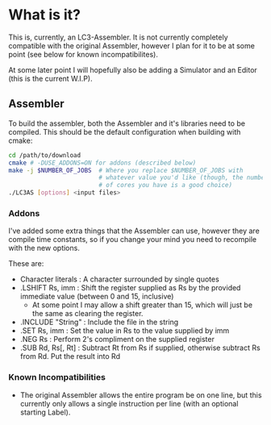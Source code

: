 # What is it?

This is, currently, an LC3-Assembler. It is not currently completely compatible with the original Assembler, however I plan for it to be at some point (see below for known incompatibilites).

At some later point I will hopefully also be adding a Simulator and an Editor (this is the current W.I.P).

## Assembler

To build the assembler, both the Assembler and it's libraries need to be compiled. This should be the default configuration when building with cmake:

```bash
cd /path/to/download
cmake # -DUSE_ADDONS=ON for addons (described below)
make -j $NUMBER_OF_JOBS  # Where you replace $NUMBER_OF_JOBS with
                         # whatever value you'd like (though, the number
                         # of cores you have is a good choice)
./LC3AS [options] <input files>
```

### Addons

I've added some extra things that the Assembler can use, however they are compile time constants, so if you change your mind you need to recompile with the new options.

These are:
 - Character literals : A character surrounded by single quotes
 - .LSHIFT Rs, imm : Shift the register supplied as Rs by the provided immediate value (between 0 and 15, inclusive)
    + At some point I may allow a shift greater than 15, which will just be the same as clearing the register.
 - .INCLUDE "String" : Include the file in the string
 - .SET Rs, imm : Set the value in Rs to the value supplied by imm
 - .NEG Rs : Perform 2's compliment on the supplied register
 - .SUB Rd, Rs[, Rt] : Subtract Rt from Rs if supplied, otherwise subtract Rs from Rd. Put the result into Rd

### Known Incompatibilities

 - The original Assembler allows the entire program be on one line, but this currently only allows a single instruction per line (with an optional starting Label).
